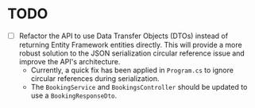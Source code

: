 # TODO

- [ ] Refactor the API to use Data Transfer Objects (DTOs) instead of returning Entity Framework entities directly. This will provide a more robust solution to the JSON serialization circular reference issue and improve the API's architecture.
    - Currently, a quick fix has been applied in `Program.cs` to ignore circular references during serialization.
    - The `BookingService` and `BookingsController` should be updated to use a `BookingResponseDto`.
